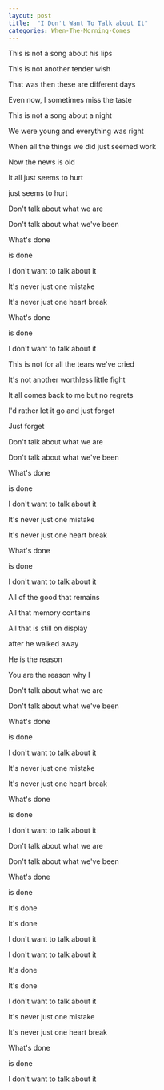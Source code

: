 ```yaml
---
layout: post
title:  "I Don't Want To Talk about It"
categories: When-The-Morning-Comes
---
```

This is not a song about his lips

This is not another tender wish

That was then these are different days

Even now, I sometimes miss the taste

This is not a song about a night

We were young and everything was right

When all the things we did just seemed work

Now the news is old

It all just seems to hurt

just seems to hurt




Don't talk about what we are

Don't talk about what we've been

What's done

is done

I don't want to talk about it




It's never just one mistake

It's never just one heart break

What's done

is done

I don't want to talk about it




This is not for all the tears we've cried

It's not another worthless little fight

It all comes back to me but no regrets

I'd rather let it go and just forget

Just forget




Don't talk about what we are

Don't talk about what we've been

What's done

is done

I don't want to talk about it

It's never just one mistake

It's never just one heart break

What's done

is done

I don't want to talk about it




All of the good that remains

All that memory contains

All that is still on display

after he walked away

He is the reason

You are the reason why I




Don't talk about what we are

Don't talk about what we've been

What's done

is done

I don't want to talk about it

It's never just one mistake

It's never just one heart break

What's done

is done

I don't want to talk about it




Don't talk about what we are

Don't talk about what we've been

What's done

is done

It's done

It's done

I don't want to talk about it

I don't want to talk about it

It's done

It's done

I don't want to talk about it




It's never just one mistake

It's never just one heart break

What's done

is done

I don't want to talk about it
